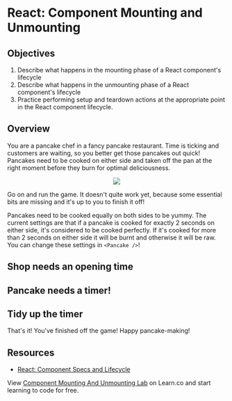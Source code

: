 # React: Component Mounting and Unmounting

## Objectives

1. Describe what happens in the mounting phase of a React component's lifecycle
2. Describe what happens in the unmounting phase of a React component's
   lifecycle
3. Practice performing setup and teardown actions at the appropriate point in
   the React component lifecycle.

## Overview

You are a pancake chef in a fancy pancake restaurant. Time is ticking and
customers are waiting, so you better get those pancakes out quick! Pancakes need
to be cooked on either side and taken off the pan at the right moment before
they burn for optimal deliciousness.

<p align="center">
  <img src="http://i.imgur.com/yti5NLe.gif"/>
</p>

Go on and run the game. It doesn't quite work yet, because some essential bits
are missing and it's up to you to finish it off!

Pancakes need to be cooked equally on both sides to be yummy. The current
settings are that if a pancake is cooked for exactly 2 seconds on either side,
it's considered to be cooked perfectly. If it's cooked for more than 2 seconds
on either side it will be burnt and otherwise it will be raw. You can change
these settings in `<Pancake />`!

## Shop needs an opening time

<!-- First, you want to record the time your shop was opened. Open `<Game />` and
notice a `setCurrentTime()` method already exits, but it is not yet called.
Create a `componentDidMount()` method in `<Game />` which will call the
`setCurrentTime()` when the component is first created. If you've done that
correctly, you should see the current time at the top of the page. -->

## Pancake needs a timer!

<!-- Now it's time to implement the actual pancake cooking part of the game. Firstly,
we need a timer on each pancake so we could record how long it's been cooking.
Look in `<Pancake />` - the `startInterval()` method is already there. All you
need to do is add a lifecycle method in `<Pancake />` at `componentDidMount()`
(that's the point at which the pancake component gets added to the page) which
will start the counter. -->


## Tidy up the timer

<!-- Now that we've set up a timer, we need to make sure we also remove it as soon as
it's not needed anymore. It is important to always clean up such long-running
processes as soon as they are no longer needed. You wouldn't leave your dirty
dishes on the table after you've finished eating (yes I would) - similarly you shouldn't be
leaving your intervals ticking after the component using them has been
dismounted. As you can see, a `cleanUpInterval()` function is all set up for
you, so all you have left to do it call it just before the component gets
unmounted from the page. That will be in the `componentWillUnmount()` method. -->

That's it! You've finished off the game! Happy pancake-making!

## Resources

- [React: Component Specs and Lifecycle](https://reactjs.org/docs/react-component.html)

<p class='util--hide'>View <a href='https://learn.co/lessons/react-component-mounting-and-unmounting-lab'>Component Mounting And Unmounting Lab</a> on Learn.co and start learning to code for free.</p>
